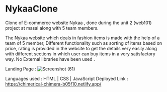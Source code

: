 # NykaaClone

Clone of E-commerce website Nykaa , done during the unit 2 (web101) project at masai along with 5 team members.

The Nykaa website which deals in fashion items is made with the help of a team of 5 member, Different functionality such as sorting of items based on price, rating is provided in the website to get the details very easily along with different sections in which user can buy items in a very satisfactory way. No External libraries have been used .

Landing Page : 
![Screenshot (61)](https://user-images.githubusercontent.com/105920330/195966276-6aaf1189-7426-4f3e-8034-1b10eacce37a.png)


Languages used : HTML | CSS | JavaScript 
Deployed Link : https://chimerical-chimera-b05f10.netlify.app/

